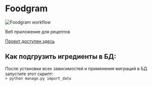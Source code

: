 # Foodgram

![Foodgram workflow](https://github.com/inferno2f/foodgram-project-react/actions/workflows/main.yml/badge.svg)

Веб приложение для рецептов

[Проект доступен здесь](http://51.250.109.35/recipes)


## Как подгрузить игредиенты в БД:
После установки всех зависимостей и применения миграций в БД запустите этот скрипт:\
`> python manage.py import_data`
